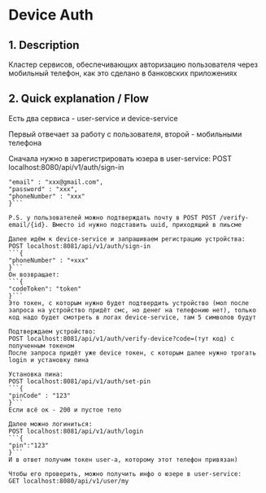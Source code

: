 # Device Auth

## 1. Description

Кластер сервисов, обеспечивающих авторизацию пользователя через мобильный телефон, как это сделано в банковских приложениях

## 2. Quick explanation / Flow

Есть два сервиса - user-service и device-service

Первый отвечает за работу с пользователя, второй - мобильными телефона

Сначала нужно в зарегистрировать юзера в user-service:
POST localhost:8080/api/v1/auth/sign-in
```{
"email" : "xxx@gmail.com",
"password" : "xxx",
"phoneNumber" : "xxx"
}```

P.S. у пользователей можно подтверждать почту в POST POST /verify-email/{id}. Вместо id нужно подставить uuid, приходящий в пиьсме

Далее идём к device-service и запрашиваем регистрацию устройства:
POST localhost:8081/api/v1/auth/sign-in
```{
"phoneNumber" : "+xxx"
}```
Он возвращает:
```{
"codeToken": "token"
}```
Это токен, с которым нужно будет подтвердить устройство (мол после запроса на устройство придёт смс, но денег на телефонию нет), только код надо будет смотреть в логах device-service, там 5 символов будут

Подтверждаем устройство:
POST localhost:8081/api/v1/auth/verify-device?code=(тут код) с полученным токеном
После запроса придёт уже device токен, с которым далее нужно трогать login и установку пина

Установка пина:
POST localhost:8081/api/v1/auth/set-pin
```{
"pinCode" : "123"
}```
Если всё ок - 200 и пустое тело

Далее можно логиниться:
POST localhost:8081/api/v1/auth/login
```{
"pin":"123"
}```
И в ответ получим токен user-a, которому этот телефон привязан)

Чтобы его проверить, можно получить инфо о юзере в user-service:
GET localhost:8080/api/v1/user/my

